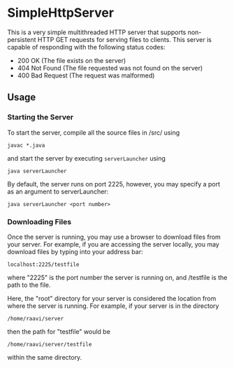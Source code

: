# SimpleHttpServer
This is a very simple multithreaded HTTP server that supports non-persistent
HTTP GET requests for serving files to clients. This server is capable of
responding with the following status codes:
- 200 OK            (The file exists on the server)
- 404 Not Found     (The file requested was not found on the server)
- 400 Bad Request   (The request was malformed)

## Usage
### Starting the Server
To start the server, compile all the source files in /src/ using

`javac *.java`

and start the server by executing `serverLauncher` using

`java serverLauncher`

By default, the server runs on port 2225, however, you may specify a port as an
argument to serverLauncher:

`java serverLauncher <port number>`

### Downloading Files
Once the server is running, you may use a browser to download files from your
server. For example, if you are accessing the server locally, you may download
files by typing into your address bar:

`localhost:2225/testfile`

where "2225" is the port number the server is running on, and /testfile is the
path to the file.

Here, the "root" directory for your server is considered the location from where
the server is running. For example, if your server is in the directory

`/home/raavi/server`

then the path for "testfile" would be

`/home/raavi/server/testfile`

within the same directory.